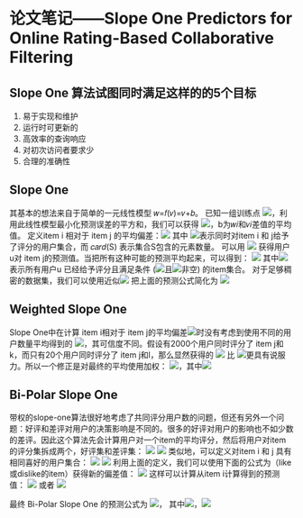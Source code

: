 # 论文笔记——Slope One Predictors for Online Rating-Based Collaborative Filtering

## Slope One 算法试图同时满足这样的的5个目标
1. 易于实现和维护
2. 运行时可更新的
3. 高效率的查询响应
4. 对初次访问者要求少
5. 合理的准确性

## Slope One
其基本的想法来自于简单的一元线性模型 𝑤=𝑓(𝑣)=𝑣+𝑏。
已知一组训练点
![](https://cdn.nlark.com/yuque/__latex/b6930fc372ee783a24e78141d20243a1.svg#card=math&code=%28v_i%2Cw_i%29_%7Bi%3D1%7D%5En&height=26&width=89)，利用此线性模型最小化预测误差的平方和，我们可以获得
![](https://cdn.nlark.com/yuque/__latex/3ea72bf4ff81b724faf0d1dd4a8286e1.svg#card=math&code=b%3D%5Csum_i%20%5Cfrac%7Bw_i-v_i%7D%7Bn%7D&height=54&width=140)，b为𝑤𝑖和𝑣𝑖差值的平均值。
定义item i 相对于 item j 的平均偏差：![](https://cdn.nlark.com/yuque/__latex/da8d9906b6a5f1959a9991577a8352eb.svg#card=math&code=dev_%7Bj%2Ci%7D%3D%5Csum_%7Bu%5Cin%20S_%7Bj%2Ci%7D%28%5Cchi%29%7D%5Cfrac%7Bu_j-u_i%7D%7Bcard%28S_%7Bj%2Ci%7D%28%5Cchi%29%29%7D&height=63&width=261)
其中 ![](https://cdn.nlark.com/yuque/__latex/55d1ffc902b4ea68fbffbd3a0402e2af.svg#card=math&code=S_%7Bj%2Ci%7D%28%5Cchi%29&height=26&width=58)表示同时对item i 和 j给予了评分的用户集合，而 𝑐𝑎𝑟𝑑(S) 表示集合S包含的元素数量。
可以用 ![](https://cdn.nlark.com/yuque/__latex/1cbaa8c19fa73ef4774e5af74d6e2b1b.svg#card=math&code=dev_%7Bj%2Ci%7D%2Bu_i&height=24&width=91) 获得用户u对 item j的预测值。当把所有这种可能的预测平均起来，可以得到：
![](https://cdn.nlark.com/yuque/__latex/ff1a1c24b0c3a4e3a64c30b63f25c32f.svg#card=math&code=P%28u%29_j%3D%5Cfrac%7B1%7D%7Bcard%28R_j%29%7D%5Csum_%7Bi%5Cin%20R_j%7D%28dev_%7Bj%2Ci%7D%2Bu_i%29&height=61&width=308)
其中![](https://cdn.nlark.com/yuque/__latex/b9bfc05d744cd7d809107cb567db9dd5.svg#card=math&code=R_j&height=24&width=23)表示所有用户u 已经给予评分且满足条件 (![](https://cdn.nlark.com/yuque/__latex/7934733651f3f672baceb5765b0826ac.svg#card=math&code=i%5Cne%20j&height=23&width=42)且![](https://cdn.nlark.com/yuque/__latex/6957d94444cb01a7133bdfd73ce84a16.svg#card=math&code=S_%7Bj%2Ci%7D&height=24&width=29)非空) 的item集合。
对于足够稠密的数据集，我们可以使用近似![](https://cdn.nlark.com/yuque/__latex/6b845f36f2cd87002f8fc5d867415f0f.svg#card=math&code=%5Coverline%7Bu%7D%3D%5Csum_%7Bi%5Cin%20S%28u%29%7D%5Cfrac%7Bu_i%7D%7Bcard%28S%28u%29%29%7D%5Csimeq%5Csum_%7Bi%5Cin%20R_j%7D%5Cfrac%7Bu_i%7D%7Bcard%28R_j%29%7D&height=57&width=341)
把上面的预测公式简化为
![](https://cdn.nlark.com/yuque/__latex/b6d6aa33c830d0e59d974ef5a40ce36c.svg#card=math&code=P%5E%7BS1%7D%28u%29_j%20%3D%20%5Coverline%7Bu%7D%2B%5Cfrac%7B1%7D%7Bcard%28R_j%29%7D%5Csum_%7Bi%5Cin%7BR_j%7D%7Ddev_%7Bj%2Ci%7D&height=61&width=308)

## Weighted Slope One
Slope One中在计算 item i相对于 item j的平均偏差![](https://cdn.nlark.com/yuque/__latex/3885c52099d164800ccca7e76edd148a.svg#card=math&code=dev_%7Bj%2Ci%7D&height=24&width=47)时没有考虑到使用不同的用户数量平均得到的 ![](https://cdn.nlark.com/yuque/__latex/3885c52099d164800ccca7e76edd148a.svg#card=math&code=dev_%7Bj%2Ci%7D&height=24&width=47)，其可信度不同。假设有2000个用户同时评分了 item j和 k，而只有20个用户同时评分了 item j和l，那么显然获得的 ![](https://cdn.nlark.com/yuque/__latex/9b84e2eeca86831213db07ee3ecb95c3.svg#card=math&code=dev_%7Bj%2Ck%7D&height=24&width=49) 比 ![](https://cdn.nlark.com/yuque/__latex/d14c3af7e2112a54e1b8e4828a22b3f7.svg#card=math&code=dev_%7Bj%2Cl%7D&height=24&width=46)更具有说服力。所以一个修正是对最终的平均使用加权：
![](https://cdn.nlark.com/yuque/__latex/a0ffd6e665ba4d36598659d382b81df3.svg#card=math&code=P%5E%7BwS1%7D%28u%29_j%20%3D%20%5Cfrac%7B%5Csum_%7Bi%5Cin%7BS%28u%29-%5C%7Bj%5C%7D%7D%7D%28dev_%7Bj%2Ci%7D%2Bu_i%29c_%7Bj%2Ci%7D%7D%7B%5Csum_%7Bi%5Cin%7BS%28u%29-%5C%7Bj%5C%7D%7D%7Dc_%7Bj%2Ci%7D%7D&height=66&width=348)，其中![](https://cdn.nlark.com/yuque/__latex/e4c7d3f3d9a56859901a41f48a2e45fe.svg#card=math&code=c_%7Bj%2Ci%7D%3Dcard%28S_%7Bj%2Ci%7D%28%5Cchi%29%29&height=26&width=168)

## Bi-Polar Slope One
带权的slope-one算法很好地考虑了共同评分用户数的问题，但还有另外一个问题：好评和差评对用户的决策影响是不同的。很多的好评对用户的影响也不如少数的差评。因此这个算法先会计算用户对一个item的平均评分，然后将用户对item的评分集拆成两个，好评集和差评集：
![](https://cdn.nlark.com/yuque/__latex/7d4bbf04e456cf271efc16e557a6b44e.svg#card=math&code=S%5E%7Blike%7D%28u%29%3D%5C%7Bi%5Cin%7BS%28u%29%7D%7Cu_i%3E%5Coverline%7Bu%7D%5C%7D&height=28&width=253)
![](https://cdn.nlark.com/yuque/__latex/c8cd716f9575fc4e287dac3704787017.svg#card=math&code=S%5E%7Bdislike%7D%28u%29%3D%5C%7Bi%5Cin%7BS%28u%29%7D%7Cu_i%3C%5Coverline%7Bu%7D%5C%7D&height=28&width=272)
类似地，可以定义对item i 和 j 具有相同喜好的用户集合：
![](https://cdn.nlark.com/yuque/__latex/8012aea1d6b655c5b4b9522945c3c2d2.svg#card=math&code=S%5E%7Blike%7D_%7Bi%2Cj%7D%3D%5C%7Bu%5Cin%7B%5Cchi%7D%7Ci%2Cj%5Cin%7BS%5E%7Blike%7D%28u%29%7D%5C%7D&height=32&width=259)
![](https://cdn.nlark.com/yuque/__latex/fca0f00fd0c5f65da962540fd20ec872.svg#card=math&code=S%5E%7Bdislike%7D_%7Bi%2Cj%7D%3D%5C%7Bu%5Cin%7B%5Cchi%7D%7Ci%2Cj%5Cin%7BS%5E%7Bdislike%7D%28u%29%7D%5C%7D&height=32&width=298)
利用上面的定义，我们可以使用下面的公式为（like或dislike的item）获得新的偏差值：
![](https://cdn.nlark.com/yuque/__latex/297b8c879c766fa785c031dc76b88a35.svg#card=math&code=dev_%7Bj%2Ci%7D%5E%7Blike%7D%3D%5Csum_%7Bu%5Cin%7BS%5E%7Blike%7D_%7Bj%2Ci%7D%28%5Cchi%29%7D%7D%5Cfrac%7Bu_j-u_i%7D%7Bcard%28S_%7Bj%2Ci%7D%5E%7Blike%7D%28%5Cchi%29%29%7D&height=69&width=287)
这样可以计算从item i计算得到的预测值：
![](https://cdn.nlark.com/yuque/__latex/ebae6ab7063c71a5afcc6744e4d41a28.svg#card=math&code=p_%7Bj%2Ci%7D%5E%7Blike%7D%3Ddev_%7Bj%2Ci%7D%5E%7Blike%7D%2Bu_i&height=31&width=164) 或者 ![](https://cdn.nlark.com/yuque/__latex/e7865e2d69effeea5f5ddb9b0a26c2f4.svg#card=math&code=p_%7Bj%2Ci%7D%5E%7Bdislike%7D%3Ddev_%7Bj%2Ci%7D%5E%7Bdislike%7D%2Bu_i&height=31&width=203)

最终 Bi-Polar Slope One 的预测公式为
![](https://cdn.nlark.com/yuque/__latex/47eb589afdc3dc701c763e140d8149cb.svg#card=math&code=P%5E%7BbpS1%7D%28u%29_j%3D%5Cfrac%7B%5Csum_%7Bi%5Cin%7BS%5E%7Blike%7D%28u%29-%5C%7Bj%5C%7D%7D%7Dp_%7Bj%2Ci%7D%5E%7Blike%7Dc_%7Bj%2Ci%7D%5E%7Blike%7D%2B%5Csum_%7Bi%5Cin%7BS%5E%7Bdislike%7D%28u%29-%5C%7Bj%5C%7D%7D%7Dp_%7Bj%2Ci%7D%5E%7Bdislike%7Dc_%7Bj%2Ci%7D%5E%7Bdislike%7D%7D%7B%5Csum_%7Bi%5Cin%7BS%5E%7Blike%7D%28u%29-%5C%7Bj%5C%7D%7D%7Dc_%7Bj%2Ci%7D%5E%7Blike%7D%2B%5Csum_%7Bi%5Cin%7BS%5E%7Bdislike%7D%28u%29-%5C%7Bj%5C%7D%7D%7Dc_%7Bj%2Ci%7D%5E%7Bdislike%7D%7D&height=72&width=588)，
其中![](https://cdn.nlark.com/yuque/__latex/027cef81a6f2badedf72699b3a699cd5.svg#card=math&code=c_%7Bj%2Ci%7D%5E%7Blike%7D%3Dcard%28S_%7Bj%2Ci%7D%5E%7Blike%7D%29&height=31&width=156)，![](https://cdn.nlark.com/yuque/__latex/37f95790876af1a46dd7929bbc2181e4.svg#card=math&code=c_%7Bj%2Ci%7D%5E%7Bdislike%7D%3Dcard%28S_%7Bj%2Ci%7D%5E%7Bdislike%7D%29&height=31&width=196)
